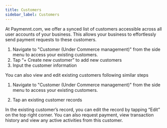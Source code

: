```yaml
---
title: Customers
sidebar_label: Customers
---
```


At Paymennt.com, we offer a synced list of customers accessible across all user accounts of your business. This allows your business to effortlessly send payment requests to these customers.

1. Navigate to "Customer (Under Commerce management)" from the side menu to access your existing customers.
2. Tap “+ Create new customer” to add new customers
3. Input the customer information

You can also view and edit existing customers following similar steps

1. Navigate to "Customer (Under Commerce management)" from the side menu to access your existing customers.

2. Tap an existing customer records

In the existing customer’s record, you can edit the record by tapping “Edit” on the top right corner. You can also request payment, view transaction history and view any active activities from this customer.
